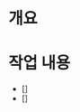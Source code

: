 # 개요

# 작업 내용

- []
- []

<!-- 완료된 이슈를 다시 수정할 때는 reissue (이슈 오픈), 기존의 이슈번호로 브랜치를 딴다.
버그가 발생할 때에는 새로운 issue를 올린다.
제목 예시
[공통 컴포넌트] footer 구현
[생성 페이지] 생성페이지 css 적용
[버그] bug 냥
[초기 설정] 프로젝트 세팅 -->
